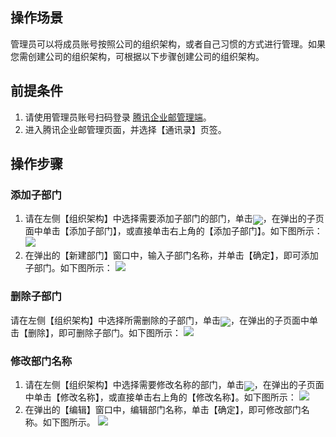 ## 操作场景
管理员可以将成员账号按照公司的组织架构，或者自己习惯的方式进行管理。如果您需创建公司的组织架构，可根据以下步骤创建公司的组织架构。

## 前提条件
1. 请使用管理员账号扫码登录 [腾讯企业邮管理端](https://exmail.qq.com/login)。
2. 进入腾讯企业邮管理页面，并选择【通讯录】页签。

## 操作步骤

### 添加子部门
1. 请在左侧【组织架构】中选择需要添加子部门的部门，单击<span ><img src="https://main.qcloudimg.com/raw/f35d975aae6b2644f13e3874e2d9872e.png" style="margin-bottom:-5px;"/></span>，在弹出的子页面中单击【添加子部门】，或直接单击右上角的【添加子部门】。如下图所示：
![](https://main.qcloudimg.com/raw/f8386b21973ab8256557ecaa91d995af.png)
2. 在弹出的【新建部门】窗口中，输入子部门名称，并单击【确定】，即可添加子部门。如下图所示：
![](https://main.qcloudimg.com/raw/9235e9c3955138af70fbf58ef72fd874.png)

### 删除子部门
请在左侧【组织架构】中选择所需删除的子部门，单击<span ><img src="https://main.qcloudimg.com/raw/f35d975aae6b2644f13e3874e2d9872e.png" style="margin-bottom:-5px;"/></span>，在弹出的子页面中单击【删除】，即可删除子部门。如下图所示：
![](https://main.qcloudimg.com/raw/003fb1c6e9458c8163fd28847f3f5635.png)

### 修改部门名称
1. 请在左侧【组织架构】中选择需要修改名称的部门，单击<span ><img src="https://main.qcloudimg.com/raw/f35d975aae6b2644f13e3874e2d9872e.png" style="margin-bottom:-5px;"/></span>，在弹出的子页面中单击【修改名称】，或直接单击右上角的【修改名称】。如下图所示：
![](https://main.qcloudimg.com/raw/191994963c598a263e1c9016646c079c.png)
2. 在弹出的【编辑】窗口中，编辑部门名称，单击【确定】，即可修改部门名称。如下图所示。
![](https://main.qcloudimg.com/raw/dc9b30ce0d1de06cf0f0091b6ab95234.png)






